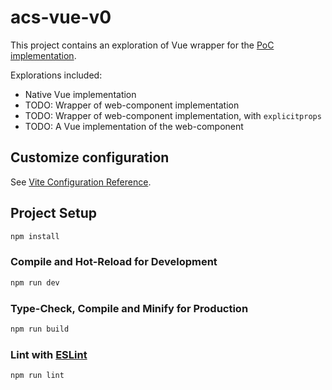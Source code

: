 # acs-vue-v0

This project contains an exploration of Vue wrapper for the [PoC implementation](../acs-v0/README.md).

Explorations included:

- Native Vue implementation
- TODO: Wrapper of web-component implementation
- TODO: Wrapper of web-component implementation, with `explicitprops`
- TODO: A Vue implementation of the web-component

## Customize configuration

See [Vite Configuration Reference](https://vitejs.dev/config/).

## Project Setup

```sh
npm install
```

### Compile and Hot-Reload for Development

```sh
npm run dev
```

### Type-Check, Compile and Minify for Production

```sh
npm run build
```

### Lint with [ESLint](https://eslint.org/)

```sh
npm run lint
```
